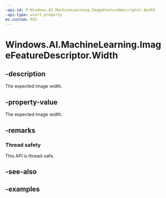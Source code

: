 ```yaml
---
-api-id: P:Windows.AI.MachineLearning.ImageFeatureDescriptor.Width
-api-type: winrt property
ms.custom: RS5
---
```


<!-- Property syntax.
public uint Width { get; }
-->

# Windows.AI.MachineLearning.ImageFeatureDescriptor.Width

## -description
The expected image width.

## -property-value
The expected image width.

## -remarks

### Thread safety
This API is thread-safe.

## -see-also

## -examples
